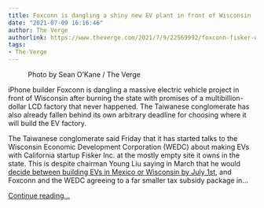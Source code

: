 ```yaml
---
title: Foxconn is dangling a shiny new EV plant in front of Wisconsin
date: "2021-07-09 16:16:46"
author: The Verge
authorlink: https://www.theverge.com/2021/7/9/22569992/foxconn-fisker-wisconsin-electric-vehicle-factory-talks
tags:
- The-Verge
---
```

<figure>
      <img alt="" src="https://cdn.vox-cdn.com/thumbor/0b4D453mdaLFg6-7BHx2hqYL1FQ=/0x0:2500x1667/1310x873/cdn.vox-cdn.com/uploads/chorus_image/image/69561840/fisker_ocean_0134.0.jpg" />
        <figcaption>Photo by Sean O’Kane / The Verge</figcaption>
    </figure>

  <p id="ckmmtw">iPhone builder Foxconn is dangling a massive electric vehicle project in front of Wisconsin after burning the state with promises of a multibillion-dollar LCD factory that never happened. The Taiwanese conglomerate has also already fallen behind its own arbitrary deadline for choosing where it will build the EV factory.</p>
<p id="adcA9D">The Taiwanese conglomerate said Friday that it has started talks to the Wisconsin Economic Development Corporation (WEDC) about making EVs with California startup Fisker Inc. at the mostly empty site it owns in the state. This is despite chairman Young Liu saying in March that he would <a href="https://www.theverge.com/2021/3/16/22333868/foxconn-ev-wisconsin-fisker-geely-faraday-future">decide between building EVs in Mexico or Wisconsin by July 1st</a>, and Foxconn and the WEDC agreeing to a far smaller tax subsidy package in...</p>
  <p>
    <a href="https://www.theverge.com/2021/7/9/22569992/foxconn-fisker-wisconsin-electric-vehicle-factory-talks">Continue reading&hellip;</a>
  </p>